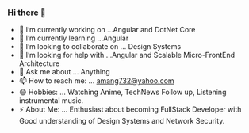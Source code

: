 ### Hi there 👋

<!--
**amang732/amang732** is a ✨ _special_ ✨ repository because its `README.md` (this file) appears on your GitHub profile.-->

- 🔭 I’m currently working on ...Angular and DotNet Core
- 🌱 I’m currently learning ...Angular
- 👯 I’m looking to collaborate on ... Design Systems
- 🤔 I’m looking for help with ...Angular and Scalable Micro-FrontEnd Architecture
- 💬 Ask me about ... Anything
- 📫 How to reach me: ... amang732@yahoo.com
- 😄 Hobbies: ... Watching Anime, TechNews Follow up, Listening instrumental music.
- ⚡ About Me: ... Enthusiast about becoming FullStack Developer with Good understanding of Design Systems and Network Security.
                   
